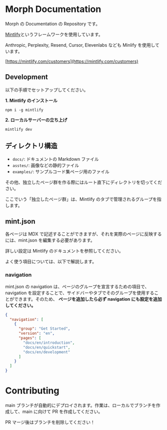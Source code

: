 # Morph Documentation

Morph の Documentation の Repository です。

[Mintlify](https://mintlify.com/docs/quickstart)というフレームワークを使用しています。

Anthropic, Perplexity, Resend, Cursor, Elevenlabs なども Minlify を使用しています。

[https://mintlify.com/customers](https://mintlify.com/customers)

## Development

以下の手順でセットアップしてください。

**1. Mintlify のインストール**

```
npm i -g mintlify
```

**2. ローカルサーバーの立ち上げ**

```
mintlify dev
```

## ディレクトリ構造

- `docs/`: ドキュメントの Markdown ファイル
- `asstes/`: 画像などの静的ファイル
- `examples/`: サンプルコード集ページ用のファイル

その他、独立したページ群を作る際にはルート直下にディレクトリを切ってください。

ここでいう「独立したページ群」は、Mintlify のタブで管理されるグループを指します。

## mint.json

各ページは MDX で記述することができますが、それを実際のページに反映するには、mint.json を編集する必要があります。

詳しい設定は Mintlify のドキュメントを参照してください。

よく使う項目については、以下で解説します。

### navigation

mint.json の navigation は、ページのグループを宣言するための項目で、navigation を設定することで、サイドバーやタブでそのグループを使用することができます。そのため、 **ページを追加したら必ず navigation にも設定を追加してください。**

```json
{
  "navigation": [
    {
      "group": "Get Started",
      "version": "en",
      "pages": [
        "docs/en/introduction",
        "docs/en/quickstart",
        "docs/en/development"
      ]
    }
  ]
}
```

# Contributing

main ブランチが自動的にデプロイされます。作業は、ローカルでブランチを作成して、main に向けて PR を作成してください。

PR マージ後はブランチを削除してください！
